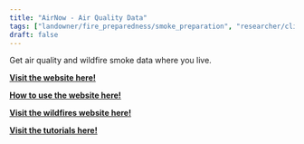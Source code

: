```yaml
---
title: "AirNow - Air Quality Data"
tags: ["landowner/fire_preparedness/smoke_preparation", "researcher/climate", smoke monitoring]
draft: false
---
```


Get air quality  and wildfire smoke data where you live.

[**Visit the website here!**](https://www.airnow.gov/)

[**How to use the website here!**](https://www.airnow.gov/how-to-use-this-site/)

[**Visit the wildfires website here!**](https://www.airnow.gov/wildfires/)

[**Visit the tutorials here!**](https://www.youtube.com/playlist?list=PLz7vZ84hfepcJnQJEpW-aujLMXN9jsYZc)

